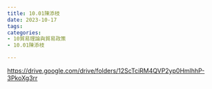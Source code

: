 ```yaml
---
title: 10.01陳添枝
date: 2023-10-17
tags: 
categories:
- 10貿易理論與貿易政策
- 10.01陳添枝

---
```

https://drive.google.com/drive/folders/12ScTciRM4QVP2yp0HmlhhP-3PkoXg3rr

